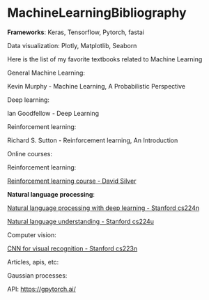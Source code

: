 # MachineLearningBibliography

**Frameworks**: Keras, Tensorflow, Pytorch, fastai

Data visualization: Plotly, Matplotlib, Seaborn

Here is the list of my favorite textbooks related to Machine Learning

General Machine Learning:

Kevin Murphy - Machine Learning, A Probabilistic Perspective

Deep learning:

Ian Goodfellow - Deep Learning

Reinforcement learning:

Richard S. Sutton - Reinforcement learning, An Introduction

Online courses:

Reinforcement learning:

[Reinforcement learning course - David Silver](https://www.youtube.com/playlist?list=PLqYmG7hTraZDM-OYHWgPebj2MfCFzFObQ)


**Natural language processing**:

[Natural language processing with deep learning - Stanford cs224n](https://www.youtube.com/playlist?list=PLoROMvodv4rOhcuXMZkNm7j3fVwBBY42z)

[Natural language understanding - Stanford cs224u](https://www.youtube.com/playlist?list=PLoROMvodv4rObpMCir6rNNUlFAn56Js20)


Computer vision:

[CNN for visual recognition  - Stanford cs223n](https://www.youtube.com/playlist?list=PL3FW7Lu3i5JvHM8ljYj-zLfQRF3EO8sYv)

Articles, apis, etc:

Gaussian processes: 

API: https://gpytorch.ai/



